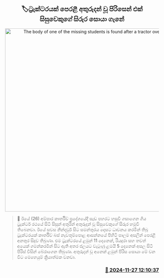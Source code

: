 <p align='center'><b><h2 align='center' title='The body of one of the missing students is found after a tractor overturned'>🏷ට්‍රැක්ටරයක් පෙරළී අතුරුදන් වූ පිරිසෙන් එක් සිසුවෙකුගේ සිරුර සොයා ගැනේ</h2></b></p>
<p align='center'><img src='https://helakuru.sgp1.cdn.digitaloceanspaces.com/esana/images/lib/dead-body-new.jpg' width='600' alt='The body of one of the missing students is found after a tractor overturned'></p>

>📝 ඊයේ (26) අම්පාර කාර්තිව් ප්‍රදේශයේදී සැඩ පහරට හසුවී ගසාගෙන ගිය ට්‍රැක්ටර් රථයේ සිටි සිසුන් අතුරින් අතුරුදන් වූ සිසුවෙකුගේ සිරුර හමුවී තිබෙනවා.
ඊයේ සවස නින්දවූර් සිට සමන්තුරය දෙසට ධාවනය කරමින් තිබූ ට්‍රැක්ටරයක් කාර්තිව් බස් නැවතුම්පොළ ආසන්නයේ පිහිටි පාලම අසලින් පෙරළී අනතුර සිදුව තිබුණා.
එම ට්‍රැක්ටරයේ ළමුන් 11 දෙනෙක්, රියදුරා සහ තවත් අයෙක් ගමන්කරමින් සිට ඇති අතර ජලයට වැටුණු ළමයි 5 දෙනෙක් අසල සිටි පිරිස් විසින් බේරාගෙන තිබුණා.
අතුරුදන් වූ අනෙක් ළමුන් පිරිස සොයා මේ වන විට මෙහෙයුම් ක්‍රියාත්මක වනවා.


<h3 align='right'><a href='https://www.helakuru.lk/esana/p/105501/'>📅 2024-11-27 12:10:37</a></h3>
